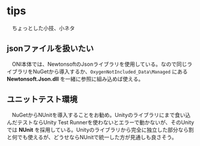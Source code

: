 # tips

　ちょっとした小技、小ネタ

## jsonファイルを扱いたい

　ONI本体では、NewtonsoftのJsonライブラリを使用している。なので同じライブラリをNuGetから導入するか、`OxygenNotIncluded_Data\Managed` にある **Newtonsoft.Json.dll** を一緒に参照に組み込めば使える。

## ユニットテスト環境

　NuGetからNUnitを導入することをお勧め。Unityのライブラリにまで食い込んだテストならUnity Test Runnerを使わないとエラーで動かないが、そのUnityでは **NUnit** を採用している。Unityのライブラリから完全に独立した部分なら割と何でも使えるが、どうせならNUnitで統一した方が見通しも良さそう。
